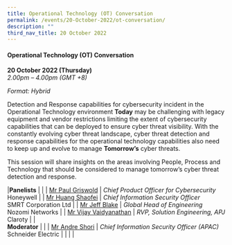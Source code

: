 ```yaml
---
title: Operational Technology (OT) Conversation
permalink: /events/20-October-2022/ot-conversation/
description: ""
third_nav_title: 20 October 2022
---
```

#### **Operational Technology (OT) Conversation**

**20 October 2022 (Thursday)**  
*2.00pm – 4.00pm (GMT +8)*

*Format: Hybrid*

Detection and Response capabilities for cybersecurity incident in the Operational Technology environment **Today** may be challenging with legacy equipment and vendor restrictions limiting the extent of cybersecurity capabilities that can be deployed to ensure cyber threat visibility. With the constantly evolving cyber threat landscape, cyber threat detection and response capabilities for the operational technology capabilities also need to keep up and evolve to manage **Tomorrow’s** cyber threats. 

This session will share insights on the areas involving People, Process and Technology that should be considered to manage tomorrow’s cyber threat detection and response.

|**Panelists**    |                                                              |
| [Mr Paul Griswold](/speaker-Paul-Griswold)  | *Chief Product Officer for Cybersecurity*<br>Honeywell                  |
| [Mr Huang Shaofei](/speaker-huang-shaofei)  | *Chief Information Security Officer*<br>SMRT Corporation Ltd                 |
| [Mr Jeff Blake](/speaker-jeff-blake)  | *Global Head of Engineering*<br>Nozomi Networks                |
| [Mr Vijay Vaidyanathan](/speaker-vijay-vaidyanathan)  | *RVP, Solution Engineering, APJ*<br>Claroty              |
| <br> **Moderator**          |                                                              |
| [Mr Andre Shori](/moderator-andre-shori)  | *Chief Information Security Officer (APAC)*<br>Schneider Electric                  |
| | |